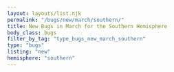 ```yaml
---
layout: layouts/list.njk
permalink: "/bugs/new/march/southern/"
title: New Bugs in March for the Southern Hemisphere
body_class: bugs
filter_by_tag: "type_bugs_new_march_southern"
type: "bugs"
listing: "new"
hemisphere: "southern"
---
```

